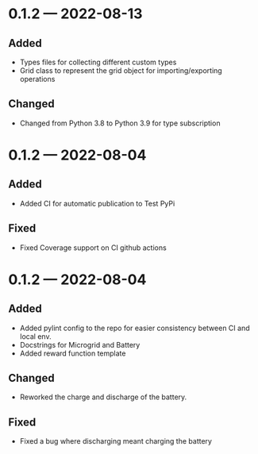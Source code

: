 
<a id='changelog-0.1.2'></a>
# 0.1.2 — 2022-08-13

## Added

- Types files for collecting different custom types
- Grid class to represent the grid object for importing/exporting operations

## Changed

- Changed from Python 3.8 to Python 3.9 for type subscription

<a id='changelog-0.1.2'></a>
# 0.1.2 — 2022-08-04

## Added

- Added CI for automatic publication to Test PyPi

## Fixed

- Fixed Coverage support on CI github actions

<a id='changelog-0.1.2'></a>
# 0.1.2 — 2022-08-04

## Added

- Added pylint config to the repo for easier consistency between CI and local env.
- Docstrings for Microgrid and Battery
- Added reward function template

## Changed

- Reworked the charge and discharge of the battery.

## Fixed

- Fixed a bug where discharging meant charging the battery
